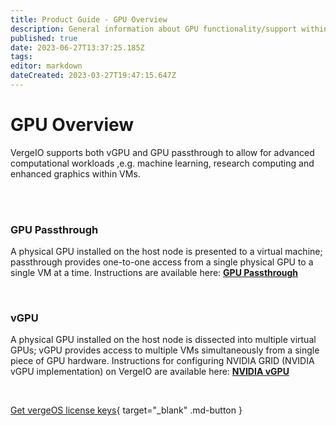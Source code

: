 ```yaml
---
title: Product Guide - GPU Overview
description: General information about GPU functionality/support within VergeIO
published: true
date: 2023-06-27T13:37:25.185Z
tags: 
editor: markdown
dateCreated: 2023-03-27T19:47:15.647Z
---
```


# GPU Overview

VergeIO supports both vGPU and GPU passthrough to allow for advanced computational workloads ,e.g. machine learning, research computing and enhanced graphics within VMs.

<br>
<br>

### GPU Passthrough
A physical GPU installed on the host node is presented to a virtual machine; passthrough provides one-to-one access from a single physical GPU to a single VM at a time.  Instructions are available here: [**GPU Passthrough**](/public/ProductGuide/GPUPassthrough)  

<br>

### vGPU
A physical GPU installed on the host node is dissected into multiple virtual GPUs; vGPU provides access to multiple VMs simultaneously from a single piece of GPU hardware.  Instructions for configuring NVIDIA GRID (NVIDIA vGPU implementation) on VergeIO are available here: [**NVIDIA vGPU**](/public/ProductGuide/nvidiavGPU)

<br>

[Get vergeOS license keys](https://www.verge.io/test-drive){ target="_blank" .md-button }